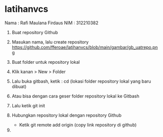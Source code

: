 # latihanvcs
Nama : Rafi Maulana Firdaus
NIM : 312210382

1. Buat repository Github

2. Masukan nama, lalu create repository
https://github.com/fferoae/latihanvcs/blob/main/gambar/gb_uatrepo.png
3. Buat folder untuk repository lokal

4. Klik kanan > New > Folder

5. Lalu buka gitbash, ketik : cd (lokasi folder repository lokal yang baru dibuat)

6. Atau bisa dengan cara geser folder repository lokal ke Gitbash

7. Lalu ketik git init

8. Hubungkan repository lokal dengan repository Github
    - Ketik git remote add origin (copy link repository di github)

9.  

